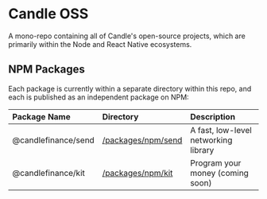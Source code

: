 # Candle OSS

A mono-repo containing all of Candle's open-source projects, which are primarily within the Node and React Native ecosystems.

## NPM Packages

Each package is currently within a separate directory within this repo, and each is published as an independent package on NPM:

| Package Name        | Directory                               | Description                          |
| :------------------ | :-------------------------------------- | :----------------------------------- |
| @candlefinance/send | [/packages/npm/send](packages/npm/send) | A fast, low-level networking library |
| @candlefinance/kit  | [/packages/npm/kit](packages/npm/kit)   | Program your money (coming soon)     |
